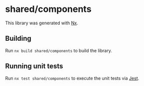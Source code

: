 # shared/components

This library was generated with [Nx](https://nx.dev).

## Building

Run `nx build shared/components` to build the library.

## Running unit tests

Run `nx test shared/components` to execute the unit tests via [Jest](https://jestjs.io).
